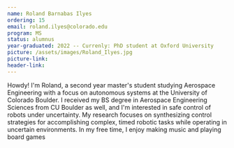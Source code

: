 ```yaml
---
name: Roland Barnabas Ilyes
ordering: 15
email: roland.ilyes@colorado.edu
program: MS
status: alumnus 
year-graduated: 2022 -- Currenly: PhD student at Oxford University
picture: /assets/images/Roland_Ilyes.jpg 
picture-link: 
header-link:
---
```


Howdy! I'm Roland, a second year master's student studying Aerospace Engineering with a focus on autonomous systems at the University of Colorado Boulder. I received my BS degree in Aerospace Engineering Sciences from CU Boulder as well, and I'm interested in safe control of robots under uncertainty. My research focuses on synthesizing control strategies for accomplishing complex, timed robotic tasks while operating in uncertain environments. In my free time, I enjoy making music and playing board games 
